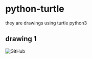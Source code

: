 # python-turtle
they are drawings using turtle python3
## drawing 1
![GitHub](https://ibb.co/jnhvsw)
